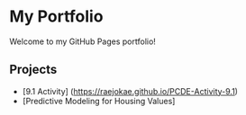 # My Portfolio

Welcome to my GitHub Pages portfolio!  

## Projects
- [9.1 Activity] (https://raejokae.github.io/PCDE-Activity-9.1)
- [Predictive Modeling for Housing Values]
